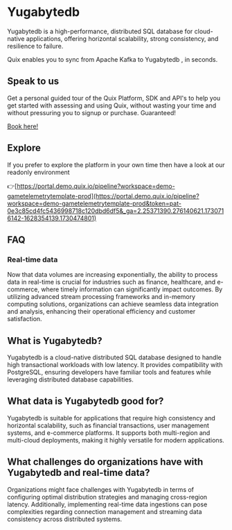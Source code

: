 <!--[tech-name]-->
# Yugabytedb

<!--[blurb-about-tech]-->
Yugabytedb is a high-performance, distributed SQL database for cloud-native applications, offering horizontal scalability, strong consistency, and resilience to failure.

Quix enables you to sync from Apache Kafka <span id="to_or_from">to</span> <span id="techname">Yugabytedb</span> , in seconds.

## Speak to us

Get a personal guided tour of the Quix Platform, SDK and API's to help you get started with assessing and using Quix, without wasting your time and without pressuring you to signup or purchase. Guaranteed!

[Book here!](https://share.hsforms.com/1iW0TmZzKQMChk0lxd_tGiw4yjw2?__hstc=175542013.19c333c2ae8002be5fbc6a17a447e442.1730474801833.1730474801833.1730716142494.2&__hssc=175542013.2.1730716142494&__hsfp=3927774151)

## Explore

If you prefer to explore the platform in your own time then have a look at our readonly environment

👉[https://portal.demo.quix.io/pipeline?workspace=demo-gametelemetrytemplate-prod](https://portal.demo.quix.io/pipeline?workspace=demo-gametelemetrytemplate-prod&token=pat-0e3c85cd4fc5436998718c120dbd6df5&_ga=2.25371390.276140621.1730716142-1628354139.1730474801)

## FAQ

### Real-time data

Now that data volumes are increasing exponentially, the ability to process data in real-time is crucial for industries such as finance, healthcare, and e-commerce, where timely information can significantly impact outcomes. By utilizing advanced stream processing frameworks and in-memory computing solutions, organizations can achieve seamless data integration and analysis, enhancing their operational efficiency and customer satisfaction.

## What is <span id="techname">Yugabytedb</span>?

<!--[tech-seo-text]-->
Yugabytedb is a cloud-native distributed SQL database designed to handle high transactional workloads with low latency. It provides compatibility with PostgreSQL, ensuring developers have familiar tools and features while leveraging distributed database capabilities.

## What data is <span id="techname">Yugabytedb</span> good for?

<!--[tech-data-seo-text]-->
Yugabytedb is suitable for applications that require high consistency and horizontal scalability, such as financial transactions, user management systems, and e-commerce platforms. It supports both multi-region and multi-cloud deployments, making it highly versatile for modern applications.

## What challenges do organizations have with <span id="techname">Yugabytedb</span> and real-time data?

<!--[tech-challenges-seo-text]-->
Organizations might face challenges with Yugabytedb in terms of configuring optimal distribution strategies and managing cross-region latency. Additionally, implementing real-time data ingestions can pose complexities regarding connection management and streaming data consistency across distributed systems.